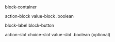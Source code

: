 block-container

action-block
value-block
    .boolean

block-label
block-button

action-slot
choice-slot
value-slot
    .boolean (optional)


